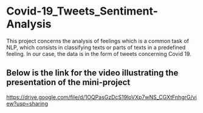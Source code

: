 # Covid-19_Tweets_Sentiment-Analysis
This project concerns the analysis of feelings which is a common task of NLP, which consists in classifying texts or parts of texts in a predefined feeling. In our case, the data is in the form of tweets concerning Covid 19.

## Below is the link for the video illustrating the presentation of the mini-project
https://drive.google.com/file/d/1OQPasGzDcS19loVXp7wNS_CGXtFnhgrG/view?usp=sharing
